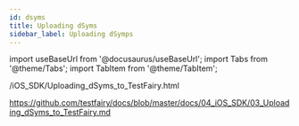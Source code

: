 ```yaml
---
id: dsyms
title: Uploading dSyms
sidebar_label: Uploading dSymps
---
```


import useBaseUrl from '@docusaurus/useBaseUrl';
import Tabs from '@theme/Tabs';
import TabItem from '@theme/TabItem';

/iOS_SDK/Uploading_dSyms_to_TestFairy.html

https://github.com/testfairy/docs/blob/master/docs/04_iOS_SDK/03_Uploading_dSyms_to_TestFairy.md

